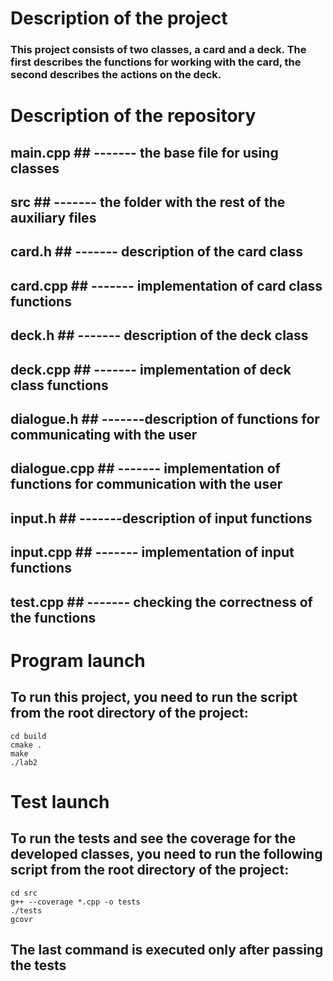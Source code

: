 # Description of the project
### This project consists of two classes, a card and a deck. The first describes the functions for working with the card, the second describes the actions on the deck.

# Description of the repository

## main.cpp ## ------- the base file for using classes<br>
## src ## ------- the folder with the rest of the auxiliary files<br>
## card.h ## ------- description of the card class<br>
## card.cpp ## ------- implementation of card class functions
## deck.h ## ------- description of the deck class<br>
## deck.cpp ## ------- implementation of deck class functions<br>
## dialogue.h ## -------description of functions for communicating with the user<br>
## dialogue.cpp ## ------- implementation of functions for communication with the user<br>
## input.h ## -------description of input functions<br>
## input.cpp ## ------- implementation of input functions<br>
## test.cpp ## ------- checking the correctness of the functions<br>

# Program launch

## To run this project, you need to run the script from the root directory of the project:
```
cd build
cmake .
make
./lab2
```

# Test launch
## To run the tests and see the coverage for the developed classes, you need to run the following script from the root directory of the project:
```
cd src
g++ --coverage *.cpp -o tests
./tests
gcovr
```
## The last command is executed only after passing the tests
